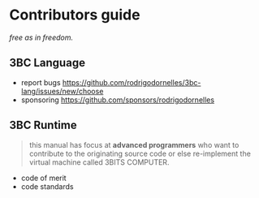 Contributors guide
==================

_free as in freedom._

3BC Language
------------

 * report bugs <https://github.com/rodrigodornelles/3bc-lang/issues/new/choose>
 * sponsoring <https://github.com/sponsors/rodrigodornelles>


3BC Runtime
-----------

> this manual has focus at **advanced programmers** who want to contribute to the originating source code or else re-implement the virtual machine called 3BITS COMPUTER.

 * code of merit
 * code standards